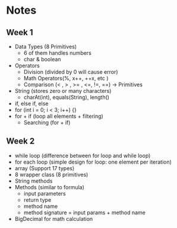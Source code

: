 # Notes
## Week 1
- Data Types (8 Primitives)
  - 6 of them handles numbers
  - char & boolean
- Operators 
  - Division (divided by 0 will cause error)
  - Math Operators(%, x++, ++x, etc )
  - Comparison (< , > , >= , <=, !=, ==) -> Primitives
- String (stores zero or many characters)
  - charAt(int), equals(String), length()
- if, else if, else
- for (int i = 0; i < 3; i++) {}
- for + if (loop all elements + filtering)
  - Searching (for + if)

## Week 2
- while loop (difference between for loop and while loop)
- for each loop (simple design for loop: one element per iteration)
- array (Support 17 types)
- 8 wrapper class (8 primitives)
- String methods
- Methods (similar to formula)
  - input parameters
  - return type
  - method name
  - method signature = input params + method name
- BigDecimal for math calculation

